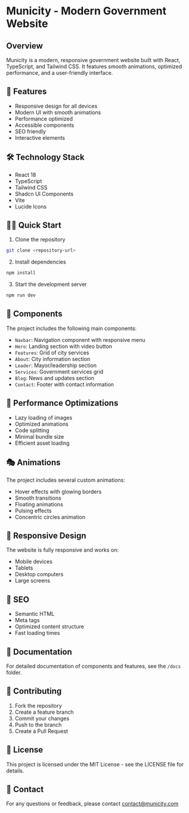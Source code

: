 
# Municity - Modern Government Website

## Overview
Municity is a modern, responsive government website built with React, TypeScript, and Tailwind CSS. It features smooth animations, optimized performance, and a user-friendly interface.

## 🚀 Features

- Responsive design for all devices
- Modern UI with smooth animations
- Performance optimized
- Accessible components
- SEO friendly
- Interactive elements

## 🛠 Technology Stack

- React 18
- TypeScript
- Tailwind CSS
- Shadcn UI Components
- Vite
- Lucide Icons

## 🏃‍♂️ Quick Start

1. Clone the repository
```bash
git clone <repository-url>
```

2. Install dependencies
```bash
npm install
```

3. Start the development server
```bash
npm run dev
```

## 🎨 Components

The project includes the following main components:

- `Navbar`: Navigation component with responsive menu
- `Hero`: Landing section with video button
- `Features`: Grid of city services
- `About`: City information section
- `Leader`: Mayor/leadership section
- `Services`: Government services grid
- `Blog`: News and updates section
- `Contact`: Footer with contact information

## 🔧 Performance Optimizations

- Lazy loading of images
- Optimized animations
- Code splitting
- Minimal bundle size
- Efficient asset loading

## 🎭 Animations

The project includes several custom animations:

- Hover effects with glowing borders
- Smooth transitions
- Floating animations
- Pulsing effects
- Concentric circles animation

## 📱 Responsive Design

The website is fully responsive and works on:
- Mobile devices
- Tablets
- Desktop computers
- Large screens

## 🔎 SEO

- Semantic HTML
- Meta tags
- Optimized content structure
- Fast loading times

## 📖 Documentation

For detailed documentation of components and features, see the `/docs` folder.

## 🤝 Contributing

1. Fork the repository
2. Create a feature branch
3. Commit your changes
4. Push to the branch
5. Create a Pull Request

## 📄 License

This project is licensed under the MIT License - see the LICENSE file for details.

## 👥 Contact

For any questions or feedback, please contact [contact@municity.com](mailto:contact@municity.com)
